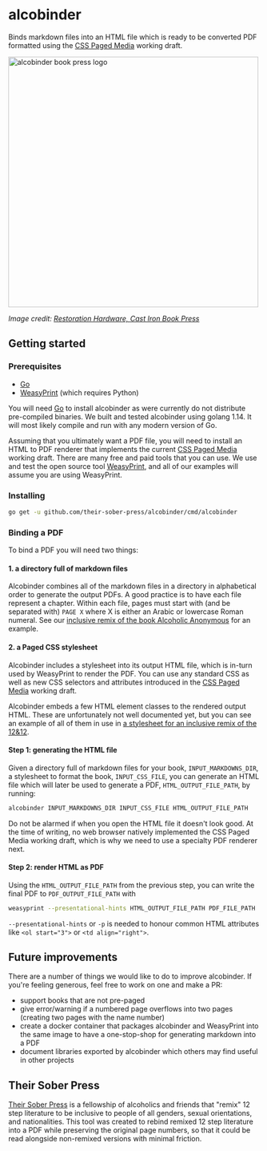 # alcobinder

Binds markdown files into an HTML file which is ready to be converted PDF formatted using the [CSS Paged Media]
working draft.

<img src=https://motevets.com/images/alcobinder.svg width="500" alt="alcobinder book press logo" title="book press"/>

_Image credit: [Restoration Hardware, Cast Iron Book Press]_
## Getting started

### Prerequisites
* [Go]
* [WeasyPrint] (which requires Python)

You will need [Go] to install alcobinder as were currently do not distribute pre-compiled binaries. We built and
tested alcobinder using golang 1.14. It will most likely compile and run with any modern version of Go.

Assuming that you ultimately want a PDF file, you will need to install an HTML to PDF renderer that implements the
current [CSS Paged Media] working draft. There are many free and paid tools that you can use. We use and test the
open source tool [WeasyPrint], and all of our examples will assume you are using WeasyPrint.

### Installing

```bash
go get -u github.com/their-sober-press/alcobinder/cmd/alcobinder
```

### Binding a PDF

To bind a PDF you will need two things:

#### 1. a directory full of markdown files

Alcobinder combines all of the markdown files in a directory in alphabetical order to generate the output PDFs. A
good practice is to have each file represent a chapter. Within each file, pages must start with (and be separated
with) `PAGE X` where X is either an Arabic or lowercase Roman numeral. See our [inclusive remix of the book Alcoholic
Anonymous] for an example.

#### 2. a Paged CSS stylesheet

Alcobinder includes a stylesheet into its output HTML file, which is in-turn used by WeasyPrint to render the PDF.
You can use any standard CSS as well as new CSS selectors and attributes introduced in the [CSS Paged Media] working
draft.

Alcobinder embeds a few HTML element classes to the rendered output HTML. These are unfortunately not well documented
yet, but you can see an example of all of them in use in [a stylesheet for an inclusive remix of the 12&12].

#### Step 1: generating the HTML file

Given a directory full of markdown files for your book, `INPUT_MARKDOWNS_DIR`, a stylesheet to format the book,
`INPUT_CSS_FILE`, you can generate an HTML file which will later be used to generate a PDF, `HTML_OUTPUT_FILE_PATH`,
by running:

```bash
alcobinder INPUT_MARKDOWNS_DIR INPUT_CSS_FILE HTML_OUTPUT_FILE_PATH
```

Do not be alarmed if when you open the HTML file it doesn't look good. At the time of writing, no web browser
natively implemented the CSS Paged Media working draft, which is why we need to use a specialty PDF renderer next.

#### Step 2: render HTML as PDF

Using the `HTML_OUTPUT_FILE_PATH` from the previous step, you can write the final PDF to `PDF_OUTPUT_FILE_PATH` with

```bash
weasyprint --presentational-hints HTML_OUTPUT_FILE_PATH PDF_FILE_PATH
```

`--presentational-hints` or `-p` is needed to honour common HTML attributes like `<ol start="3">` or 
`<td align="right">`.

## Future improvements
There are a number of things we would like to do to improve alcobinder. If you're feeling generous, feel free to work
on one and make a PR:
* support books that are not pre-paged
* give error/warning if a numbered page overflows into two pages (creating two pages with the name number)
* create a docker container that packages alcobinder and WeasyPrint into the same image to have a one-stop-shop for
  generating markdown into a PDF
* document libraries exported by alcobinder which others may find useful in other projects

## Their Sober Press
[Their Sober Press] is a fellowship of alcoholics and friends that "remix" 12 step literature to be inclusive to
people of all genders, sexual orientations, and nationalities. This tool was created to rebind remixed 12 step
literature into a PDF while preserving the original page numbers, so that it could be read alongside non-remixed
versions with minimal friction.

[Go]: https://golang.org/doc/install
[WeasyPrint]: https://weasyprint.org/start/
[CSS Paged Media]: https://www.w3.org/TR/css-page-3/
[inclusive remix of the book Alcoholic Anonymous]: https://github.com/their-sober-press/inclusive-sober-literature/tree/master/remixed/big_book
[a stylesheet for an inclusive remix of the 12&12]: https://github.com/their-sober-press/alcobinder/blob/master/css/12-and-12.css
[Their Sober Press]: http://theirsober.press
[Restoration Hardware, Cast Iron Book Press]: https://www.restorationhardware.com/catalog/product/product.jsp?productId=prod70012